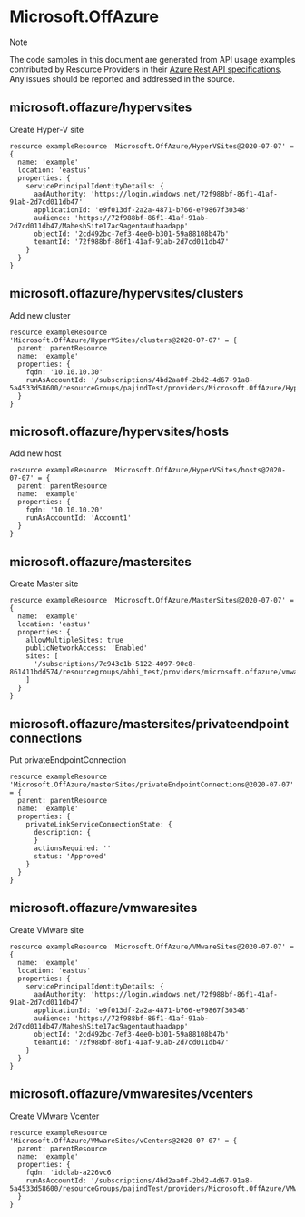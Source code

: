 # Microsoft.OffAzure
  
> [!NOTE]
> The code samples in this document are generated from API usage examples contributed by Resource Providers in their [Azure Rest API specifications](https://github.com/Azure/azure-rest-api-specs). Any issues should be reported and addressed in the source.


## microsoft.offazure/hypervsites

Create Hyper-V site
```bicep
resource exampleResource 'Microsoft.OffAzure/HyperVSites@2020-07-07' = {
  name: 'example'
  location: 'eastus'
  properties: {
    servicePrincipalIdentityDetails: {
      aadAuthority: 'https://login.windows.net/72f988bf-86f1-41af-91ab-2d7cd011db47'
      applicationId: 'e9f013df-2a2a-4871-b766-e79867f30348'
      audience: 'https://72f988bf-86f1-41af-91ab-2d7cd011db47/MaheshSite17ac9agentauthaadapp'
      objectId: '2cd492bc-7ef3-4ee0-b301-59a88108b47b'
      tenantId: '72f988bf-86f1-41af-91ab-2d7cd011db47'
    }
  }
}
```

## microsoft.offazure/hypervsites/clusters

Add new cluster
```bicep
resource exampleResource 'Microsoft.OffAzure/HyperVSites/clusters@2020-07-07' = {
  parent: parentResource 
  name: 'example'
  properties: {
    fqdn: '10.10.10.30'
    runAsAccountId: '/subscriptions/4bd2aa0f-2bd2-4d67-91a8-5a4533d58600/resourceGroups/pajindTest/providers/Microsoft.OffAzure/HyperVSites/appliance1e39site/runasaccounts/Account1'
  }
}
```

## microsoft.offazure/hypervsites/hosts

Add new host
```bicep
resource exampleResource 'Microsoft.OffAzure/HyperVSites/hosts@2020-07-07' = {
  parent: parentResource 
  name: 'example'
  properties: {
    fqdn: '10.10.10.20'
    runAsAccountId: 'Account1'
  }
}
```

## microsoft.offazure/mastersites

Create Master site
```bicep
resource exampleResource 'Microsoft.OffAzure/MasterSites@2020-07-07' = {
  name: 'example'
  location: 'eastus'
  properties: {
    allowMultipleSites: true
    publicNetworkAccess: 'Enabled'
    sites: [
      '/subscriptions/7c943c1b-5122-4097-90c8-861411bdd574/resourcegroups/abhi_test/providers/microsoft.offazure/vmwaresites/test11625site'
    ]
  }
}
```

## microsoft.offazure/mastersites/privateendpointconnections

Put privateEndpointConnection
```bicep
resource exampleResource 'Microsoft.OffAzure/masterSites/privateEndpointConnections@2020-07-07' = {
  parent: parentResource 
  name: 'example'
  properties: {
    privateLinkServiceConnectionState: {
      description: {
      }
      actionsRequired: ''
      status: 'Approved'
    }
  }
}
```

## microsoft.offazure/vmwaresites

Create VMware site
```bicep
resource exampleResource 'Microsoft.OffAzure/VMwareSites@2020-07-07' = {
  name: 'example'
  location: 'eastus'
  properties: {
    servicePrincipalIdentityDetails: {
      aadAuthority: 'https://login.windows.net/72f988bf-86f1-41af-91ab-2d7cd011db47'
      applicationId: 'e9f013df-2a2a-4871-b766-e79867f30348'
      audience: 'https://72f988bf-86f1-41af-91ab-2d7cd011db47/MaheshSite17ac9agentauthaadapp'
      objectId: '2cd492bc-7ef3-4ee0-b301-59a88108b47b'
      tenantId: '72f988bf-86f1-41af-91ab-2d7cd011db47'
    }
  }
}
```

## microsoft.offazure/vmwaresites/vcenters

Create VMware Vcenter
```bicep
resource exampleResource 'Microsoft.OffAzure/VMwareSites/vCenters@2020-07-07' = {
  parent: parentResource 
  name: 'example'
  properties: {
    fqdn: 'idclab-a226vc6'
    runAsAccountId: '/subscriptions/4bd2aa0f-2bd2-4d67-91a8-5a4533d58600/resourceGroups/pajindTest/providers/Microsoft.OffAzure/VMwareSites/appliance1e39site/runasaccounts/account1'
  }
}
```
